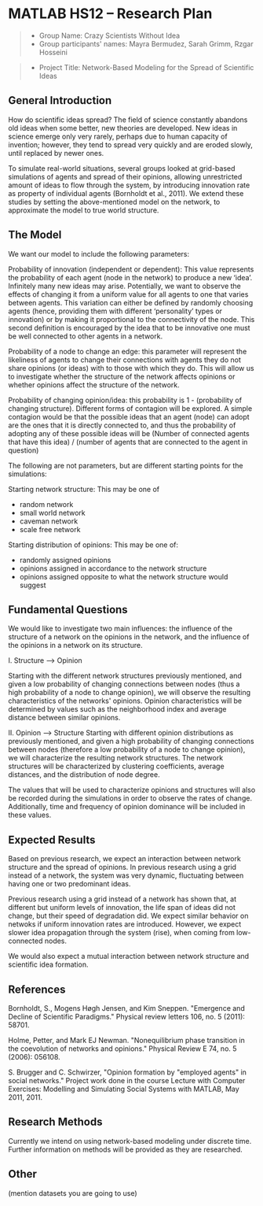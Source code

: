 # MATLAB HS12 – Research Plan


> * Group Name: Crazy Scientists Without Idea
> * Group participants' names: 
Mayra Bermudez,
Sarah Grimm,
Rzgar Hosseini

> * Project Title: Network-Based Modeling for the Spread of Scientific Ideas

## General Introduction

How do scientific ideas spread? The field of science constantly abandons old ideas when some better, new theories are developed. New ideas in science emerge only very rarely, perhaps due to human capacity of invention; however, they tend to spread very quickly and are eroded slowly, until replaced by newer ones. 

To simulate real-world situations, several groups looked at grid-based simulations of agents and spread of their opinions, allowing unrestricted amount of ideas to flow through the system, by introducing innovation rate as property of individual agents (Bornholdt et al., 2011). We extend these studies by setting the above-mentioned model on the network, to approximate the model to true world structure. 

## The Model

We want our model to include the following parameters:

Probability of innovation (independent or dependent): This value represents the probability of each agent (node in the network) to produce a new ‘idea’.  Infinitely many new ideas may arise. Potentially, we want to observe the effects of changing it from a uniform value for all agents to one that varies between agents. This variation can either be defined by randomly choosing agents (hence, providing them with different ‘personality’ types or innovation) or by making it proportional to the connectivity of the node. This second definition is encouraged by the idea that to be innovative one must be well connected to other agents in a network.

Probability of a node to change an edge: this parameter will represent the likeliness of agents to change their connections with agents they do not share opinions (or ideas) with to those with which they do. This will allow us to investigate whether the structure of the network affects opinions or whether opinions affect the structure of the network.

Probability of changing opinion/idea: this probability is 1 - (probability of changing structure). Different forms of contagion will be explored. A simple contagion would be that the possible ideas that an agent (node) can adopt are the ones that it is directly connected to, and thus the probability of adopting any of these possible ideas will be 
(Number of connected agents that have this idea) / (number of agents that are connected to the agent in question)

The following are not parameters, but are different starting points for the simulations:

Starting network structure: This may be one of
- random network
- small world network
- caveman network
- scale free network

Starting distribution of opinions: This may be one of:
- randomly assigned opinions
- opinions assigned in accordance to the network structure
- opinions assigned opposite to what the network structure would suggest



## Fundamental Questions

We would like to investigate two main influences: the influence of the structure of a network on the opinions in the network, and the influence of the opinions in a network on its structure.

I. Structure --> Opinion

Starting with the different network structures previously mentioned, and given a low probability of changing connections between nodes (thus a high probability of a node to change opinion), we will observe the resulting characteristics of the networks' opinions. Opinion characteristics will be determined by values such as the neighborhood index and average distance between similar opinions.


II. Opinion --> Structure
Starting with different opinion distributions as previously mentioned, and given a high probability of changing connections between nodes (therefore a low probability of a node to change opinion), we will characterize the resulting network structures. The network structures will be characterized by clustering coefficients, average distances, and the distribution of node degree.


The values that will be used to characterize opinions and structures will also be recorded during the simulations in order to observe the rates of change. Additionally, time and frequency of opinion dominance will be included in these values.



## Expected Results

Based on previous research, we expect an interaction between network structure and the spread of opinions. In previous research using a grid instead of a network, the system was very dynamic, fluctuating between having one or two predominant ideas. 

Previous research using a grid instead of a network has shown that, at different but uniform levels of innovation, the life span of ideas did not change, but their speed of degradation did. We expect similar behavior on netwoks if uniform innovation rates are introduced. However, we expect slower idea propagation through the system (rise), when coming from low-connected nodes.

We would also expect a mutual interaction between network structure and scientific idea formation.


## References 

Bornholdt, S., Mogens Høgh Jensen, and Kim Sneppen. "Emergence and Decline of Scientific Paradigms." Physical review letters 106, no. 5 (2011): 58701.

Holme, Petter, and Mark EJ Newman. "Nonequilibrium phase transition in the coevolution of networks and opinions." Physical Review E 74, no. 5 (2006): 056108.

S. Brugger and C. Schwirzer, "Opinion formation by "employed agents" in social networks." Project work done in the course Lecture with Computer Exercises: Modelling and Simulating Social Systems with MATLAB, May 2011, 2011.


## Research Methods

Currently we intend on using network-based modeling under discrete time. Further information on methods will be provided as they are researched.

## Other

(mention datasets you are going to use)

